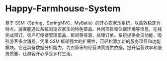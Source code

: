 # Happy-Farmhouse-System
基于 SSM（Spring、SpringMVC、MyBatis）的开心农家乐系统，以高效稳定为特点。游客能通过系统浏览农家乐的特色菜品、休闲项目和住宿环境等信息，在线完成预订。农户可便捷管理菜品、房间等资源，处理订单。系统提供会员功能，吸引游客多次消费。凭借 SSM 框架强大的扩展性，可轻松添加新的服务项目和功能模块。它还具备数据分析能力，为农家乐的经营决策提供依据，提升运营效率和服务质量，让游客开心享受乡村生活。 
